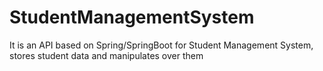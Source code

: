 # StudentManagementSystem
It is an API based on Spring/SpringBoot for Student Management System, stores student data and manipulates over them
